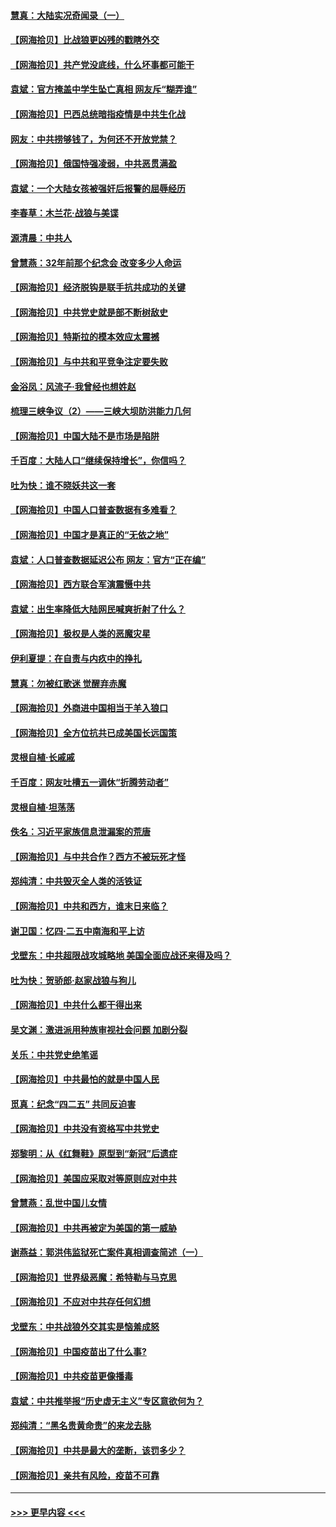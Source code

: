 #### [慧真：大陆实况奇闻录（一）](../pages/nsc993/n12945811.md?t=05131952) 
#### [【网海拾贝】比战狼更凶残的戳瞎外交](../pages/nsc993/n12945717.md?t=05131952) 
#### [【网海拾贝】共产党没底线，什么坏事都可能干](../pages/nsc993/n12942090.md?t=05131952) 
#### [袁斌：官方掩盖中学生坠亡真相 网友斥“糊弄谁”](../pages/nsc993/n12942029.md?t=05131952) 
#### [【网海拾贝】巴西总统暗指疫情是中共生化战](../pages/nsc993/n12938999.md?t=05131952) 
#### [网友：中共捞够钱了，为何还不开放党禁？](../pages/nsc993/n12938952.md?t=05131952) 
#### [【网海拾贝】俄国恃强凌弱，中共恶贯满盈](../pages/nsc993/n12936626.md?t=05131952) 
#### [袁斌：一个大陆女孩被强奸后报警的屈辱经历](../pages/nsc993/n12936547.md?t=05131952) 
#### [李春草：木兰花·战狼与美谍](../pages/nsc993/n12935995.md?t=05131952) 
#### [源清晨：中共人](../pages/nsc993/n12935589.md?t=05131952) 
#### [曾慧燕：32年前那个纪念会 改变多少人命运](../pages/nsc993/n12934233.md?t=05131952) 
#### [【网海拾贝】经济脱钩是联手抗共成功的关键](../pages/nsc993/n12934176.md?t=05131952) 
#### [【网海拾贝】中共党史就是部不断树敌史](../pages/nsc993/n12932844.md?t=05131952) 
#### [【网海拾贝】特斯拉的模本效应太震撼](../pages/nsc993/n12925626.md?t=05131952) 
#### [【网海拾贝】与中共和平竞争注定要失败](../pages/nsc993/n12923326.md?t=05131952) 
#### [金浴凤：风流子‧我曾经也想姓赵](../pages/nsc993/n12920911.md?t=05131952) 
#### [梳理三峡争议（2）——三峡大坝防洪能力几何](../pages/nsc993/n12920173.md?t=05131952) 
#### [【网海拾贝】中国大陆不是市场是陷阱](../pages/nsc993/n12920143.md?t=05131952) 
#### [千百度：大陆人口“继续保持增长”，你信吗？](../pages/nsc993/n12918946.md?t=05131952) 
#### [吐为快：谁不晓妖共这一套](../pages/nsc993/n12918941.md?t=05131952) 
#### [【网海拾贝】中国人口普查数据有多难看？](../pages/nsc993/n12917822.md?t=05131952) 
#### [【网海拾贝】中国才是真正的“无依之地”](../pages/nsc993/n12915845.md?t=05131952) 
#### [袁斌：人口普查数据延迟公布 网友：官方“正在编”](../pages/nsc993/n12915748.md?t=05131952) 
#### [【网海拾贝】西方联合军演震慑中共](../pages/nsc993/n12913466.md?t=05131952) 
#### [袁斌：出生率降低大陆网民喊爽折射了什么？](../pages/nsc993/n12913365.md?t=05131952) 
#### [【网海拾贝】极权是人类的恶魔灾星](../pages/nsc993/n12910697.md?t=05131952) 
#### [伊利夏提：在自责与内疚中的挣扎](../pages/nsc993/n12910493.md?t=05131952) 
#### [慧真：勿被红歌迷 觉醒弃赤魔](../pages/nsc993/n12910485.md?t=05131952) 
#### [【网海拾贝】外商进中国相当于羊入狼口](../pages/nsc993/n12908274.md?t=05131952) 
#### [【网海拾贝】全方位抗共已成美国长远国策](../pages/nsc993/n12906878.md?t=05131952) 
#### [灵根自植‧长戚戚](../pages/nsc993/n12905585.md?t=05131952) 
#### [千百度：网友吐槽五一调休“折腾劳动者”](../pages/nsc993/n12905934.md?t=05131952) 
#### [灵根自植‧坦荡荡](../pages/nsc993/n12905562.md?t=05131952) 
#### [佚名：习近平家族信息泄漏案的荒唐](../pages/nsc993/n12904705.md?t=05131952) 
#### [【网海拾贝】与中共合作？西方不被玩死才怪](../pages/nsc993/n12903873.md?t=05131952) 
#### [郑纯清：中共毁灭全人类的活铁证](../pages/nsc993/n12903785.md?t=05131952) 
#### [【网海拾贝】中共和西方，谁末日来临？](../pages/nsc993/n12903482.md?t=05131952) 
#### [谢卫国：忆四‧二五中南海和平上访](../pages/nsc993/n12902192.md?t=05131952) 
#### [戈壁东：中共超限战攻城略地 美国全面应战还来得及吗？](../pages/nsc993/n12902297.md?t=05131952) 
#### [吐为快：贺骄郎‧赵家战狼与狗儿](../pages/nsc993/n12902280.md?t=05131952) 
#### [【网海拾贝】中共什么都干得出来](../pages/nsc993/n12897500.md?t=05131952) 
#### [吴文渊：激进派用种族审视社会问题 加剧分裂](../pages/nsc993/n12893881.md?t=05131952) 
#### [关乐：中共党史绝笔谣](../pages/nsc993/n12897270.md?t=05131952) 
#### [【网海拾贝】中共最怕的就是中国人民](../pages/nsc993/n12894705.md?t=05131952) 
#### [觅真：纪念“四二五” 共同反迫害](../pages/nsc993/n12894553.md?t=05131952) 
#### [【网海拾贝】中共没有资格写中共党史](../pages/nsc993/n12892231.md?t=05131952) 
#### [郑黎明：从《红舞鞋》原型到“新冠”后遗症](../pages/nsc993/n12890469.md?t=05131952) 
#### [【网海拾贝】美国应采取对等原则应对中共](../pages/nsc993/n12889176.md?t=05131952) 
#### [曾慧燕：乱世中国儿女情](../pages/nsc993/n12887931.md?t=05131952) 
#### [【网海拾贝】中共再被定为美国的第一威胁](../pages/nsc993/n12887580.md?t=05131952) 
#### [谢燕益：郭洪伟监狱死亡案件真相调查简述（一）](../pages/nsc993/n12885648.md?t=05131952) 
#### [【网海拾贝】世界级恶魔：希特勒与马克思](../pages/nsc993/n12884062.md?t=05131952) 
#### [【网海拾贝】不应对中共存任何幻想](../pages/nsc993/n12881460.md?t=05131952) 
#### [戈壁东：中共战狼外交其实是恼羞成怒](../pages/nsc993/n12880392.md?t=05131952) 
#### [【网海拾贝】中国疫苗出了什么事?](../pages/nsc993/n12879124.md?t=05131952) 
#### [【网海拾贝】中共疫苗更像播毒](../pages/nsc993/n12876631.md?t=05131952) 
#### [袁斌：中共推举报“历史虚无主义”专区意欲何为？](../pages/nsc993/n12876530.md?t=05131952) 
#### [郑纯清：“黑名贵黄命贵”的来龙去脉](../pages/nsc993/n12875589.md?t=05131952) 
#### [【网海拾贝】中共是最大的垄断，该罚多少？](../pages/nsc993/n12874006.md?t=05131952) 
#### [【网海拾贝】亲共有风险，疫苗不可靠](../pages/nsc993/n12872224.md?t=05131952) 

----
#### [ >>> 更早内容 <<< ](../indexes/nsc993-earlier.md)
